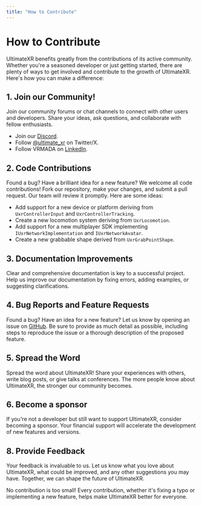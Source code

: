 ```yaml
---
title: "How to Contribute"
---
```


# How to Contribute

UltimateXR benefits greatly from the contributions of its active community. Whether you're a seasoned developer or just getting started, there are plenty of ways to get involved and contribute to the growth of UltimateXR. Here's how you can make a difference:

## 1. Join our Community!

Join our community forums or chat channels to connect with other users and developers. Share your ideas, ask questions, and collaborate with fellow enthusiasts.

- Join our [Discord](https://discord.gg/GXHdneaFjA).
- Follow [@ultimate_xr](https://twitter.com/ultimate_xr) on Twitter/X.
- Follow VRMADA on [LinkedIn](https://www.linkedin.com/company/vrmada/).

## 2. Code Contributions

Found a bug? Have a brilliant idea for a new feature? We welcome all code contributions! Fork our repository, make your changes, and submit a pull request. Our team will review it promptly.
Here are some ideas:
- Add support for a new device or platform deriving from `UxrControllerInput` and `UxrControllerTracking`.
- Create a new locomotion system deriving from `UxrLocomotion`.
- Add support for a new multiplayer SDK implementing `IUxrNetworkImplementation` and `IUxrNetworkAvatar`.
- Create a new grabbable shape derived from `UxrGrabPointShape`.

## 3. Documentation Improvements

Clear and comprehensive documentation is key to a successful project. Help us improve our documentation by fixing errors, adding examples, or suggesting clarifications.

## 4. Bug Reports and Feature Requests

Found a bug? Have an idea for a new feature? Let us know by opening an issue on [GitHub](https://github.com/VRMADA/ultimatexr-unity/). Be sure to provide as much detail as possible, including steps to reproduce the issue or a thorough description of the proposed feature.

## 5. Spread the Word

Spread the word about UltimateXR! Share your experiences with others, write blog posts, or give talks at conferences. The more people know about UltimateXR, the stronger our community becomes.

## 6. Become a sponsor

If you're not a developer but still want to support UltimateXR, consider becoming a sponsor. Your financial support will accelerate the development of new features and versions.

## 8. Provide Feedback

Your feedback is invaluable to us. Let us know what you love about UltimateXR, what could be improved, and any other suggestions you may have. Together, we can shape the future of UltimateXR.

No contribution is too small! Every contribution, whether it's fixing a typo or implementing a new feature, helps make UltimateXR better for everyone.
